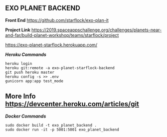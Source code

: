 ## EXO PLANET BACKEND 

**Front End**
https://github.com/starflock/exo-plan-it

**Project Link**
https://2019.spaceappschallenge.org/challenges/planets-near-and-far/build-planet-workshop/teams/starflock/project

https://exo-planet-starflock.herokuapp.com/

***Heroku Commands***
```
heroku login
heroku git:remote -a exo-planet-starflock-backend
git push heroku master
heroku config -s >> .env
gunicorn app:app test_mode
```

## More Info https://devcenter.heroku.com/articles/git


***Docker Commands***
```
sudo docker build -t exo_planet_backend .
sudo docker run -it -p 5001:5001 exo_planet_backend
```
